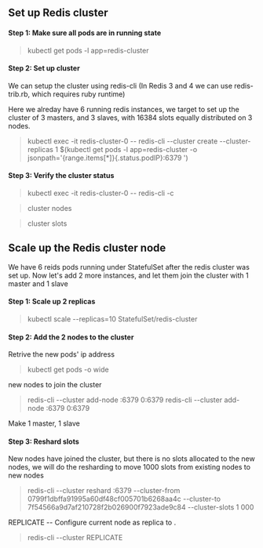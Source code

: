 ## Set up Redis cluster

#### Step 1: Make sure all pods are in running state
> kubectl get pods -l app=redis-cluster

#### Step 2: Set up cluster

We can setup the cluster using redis-cli (In Redis 3 and 4 we can use redis-trib.rb, which requires ruby runtime)

Here we alreday have 6 running redis instances, we target to set up the cluster of 3 masters, and 3 slaves, 
with 16384 slots equally distributed on 3 nodes.

> kubectl exec -it redis-cluster-0 -- redis-cli --cluster create --cluster-replicas 1 $(kubectl get pods -l app=redis-cluster -o jsonpath='{range.items[*]}{.status.podIP}:6379 ')


#### Step 3: Verify the cluster status

> kubectl exec -it redis-cluster-0 -- redis-cli -c

> cluster nodes

> cluster slots


## Scale up the Redis cluster node

We have 6 reids pods running under StatefulSet after the redis cluster was set up. 
Now let's add 2 more instances, and let them join the cluster with 1 master and 1 slave

#### Step 1: Scale up 2 replicas

> kubectl  scale --replicas=10 StatefulSet/redis-cluster  

#### Step 2: Add the 2 nodes to the cluster

Retrive the new pods' ip address
> kubectl get pods -o wide

new nodes to join the cluster
> redis-cli --cluster add-node <ip1>:6379 <existing node ip>0:6379
> redis-cli --cluster add-node <ip2>:6379 <existing node ip>0:6379


Make 1 master, 1 slave


#### Step 3: Reshard slots

New nodes have joined the cluster, but there is no slots allocated to the new nodes, 
we will do the resharding to move 1000 slots from existing nodes to new nodes

> redis-cli --cluster reshard <ip>:6379 --cluster-from 0799f1dbffa91995a60df48cf005701b6268aa4c --cluster-to 7f54566a9d7af210728f2b026900f7923ade9c84 --cluster-slots 1
  000
  
REPLICATE <node-id> -- Configure current node as replica to <node-id>.
>   redis-cli --cluster REPLICATE <node-id>

 